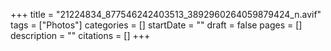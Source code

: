 +++
title = "21224834_877546242403513_3892960264059879424_n.avif"
tags = ["Photos"]
categories = []
startDate = ""
draft = false
pages = []
description = ""
citations = []
+++
